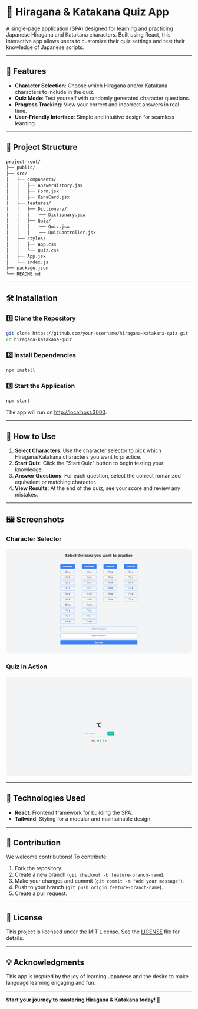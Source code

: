 # 🎌 Hiragana & Katakana Quiz App

A single-page application (SPA) designed for learning and practicing Japanese Hiragana and Katakana characters. Built using React, this interactive app allows users to customize their quiz settings and test their knowledge of Japanese scripts.

---

## 🌟 Features

- **Character Selection**: Choose which Hiragana and/or Katakana characters to include in the quiz.
- **Quiz Mode**: Test yourself with randomly generated character questions.
- **Progress Tracking**: View your correct and incorrect answers in real-time.
- **User-Friendly Interface**: Simple and intuitive design for seamless learning.

---

## 📂 Project Structure
```plaintext
project-root/
├── public/
├── src/
│   ├── components/
│   │   ├── AnswerHistory.jsx
│   │   ├── Form.jsx
│   │   ├── KanaCard.jsx
│   ├── features/
│   │   ├── Dictionary/
│   │   │   └── Dictionary.jsx
│   │   ├── Quiz/
│   │   │   ├── Quiz.jsx
│   │   │   └── QuizController.jsx
│   ├── styles/
│   │   ├── App.css
│   │   └── Quiz.css
│   ├── App.jsx
│   └── index.js
├── package.json
└── README.md
```

---

## 🛠 Installation

### 1️⃣ Clone the Repository
```bash
git clone https://github.com/your-username/hiragana-katakana-quiz.git
cd hiragana-katakana-quiz
```

### 2️⃣ Install Dependencies
```bash
npm install
```

### 3️⃣ Start the Application
```bash
npm start
```
The app will run on [http://localhost:3000](http://localhost:3000).

---

## 🚀 How to Use

1. **Select Characters**: Use the character selector to pick which Hiragana/Katakana characters you want to practice.
2. **Start Quiz**: Click the "Start Quiz" button to begin testing your knowledge.
3. **Answer Questions**: For each question, select the correct romanized equivalent or matching character.
4. **View Results**: At the end of the quiz, see your score and review any mistakes.

---

## 🖼️ Screenshots

### Character Selector
<img src="src/assets/data/home.png" alt="Character Selector Screenshot" style="border-radius: 10px;" />

### Quiz in Action
<img src="src/assets/data/quiz.PNG" alt="Quiz Screenshot" style="border-radius: 10px;" />

---

## 🔧 Technologies Used

- **React**: Frontend framework for building the SPA.
- **Tailwind**: Styling for a modular and maintainable design.

---

## 🤝 Contribution

We welcome contributions! To contribute:
1. Fork the repository.
2. Create a new branch (`git checkout -b feature-branch-name`).
3. Make your changes and commit (`git commit -m "Add your message"`).
4. Push to your branch (`git push origin feature-branch-name`).
5. Create a pull request.

---

## 📜 License

This project is licensed under the MIT License. See the [LICENSE](./LICENSE) file for details.

---

## 💡 Acknowledgments

This app is inspired by the joy of learning Japanese and the desire to make language learning engaging and fun.

---

**Start your journey to mastering Hiragana & Katakana today! 🌸**
